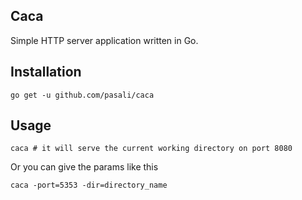 ## Caca

Simple HTTP server application written in Go.

## Installation

	go get -u github.com/pasali/caca

## Usage

	caca # it will serve the current working directory on port 8080 

Or you can give the params like this

	caca -port=5353 -dir=directory_name



